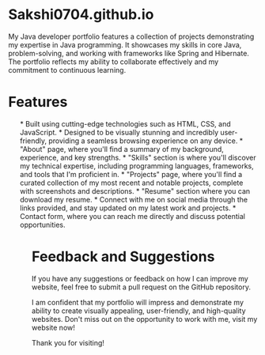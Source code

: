 # Sakshi0704.github.io
My Java developer portfolio features a collection of projects demonstrating my expertise in Java programming. It showcases my skills in core Java, problem-solving, and working with frameworks like Spring and Hibernate. The portfolio reflects my ability to collaborate effectively and my commitment to continuous learning.

# Features
<ul>
* Built using cutting-edge technologies such as HTML, CSS, and JavaScript.
* Designed to be visually stunning and incredibly user-friendly, providing a seamless browsing experience on any device.
* "About" page, where you'll find a summary of my background, experience, and key strengths.
* "Skills" section is where you'll discover my technical expertise, including programming languages, frameworks, and tools that I'm proficient in.
* "Projects" page, where you'll find a curated collection of my most recent and notable projects, complete with screenshots and descriptions.
* "Resume" section where you can download my resume.
* Connect with me on social media through the links provided, and stay updated on my latest work and projects.
* Contact form, where you can reach me directly and discuss potential opportunities.
<ul>

# Feedback and Suggestions
If you have any suggestions or feedback on how I can improve my website, feel free to submit a pull request on the GitHub repository.

I am confident that my portfolio will impress and demonstrate my ability to create visually appealing, user-friendly, and high-quality websites. Don't miss out on the opportunity to work with me, visit my website now!

Thank you for visiting!